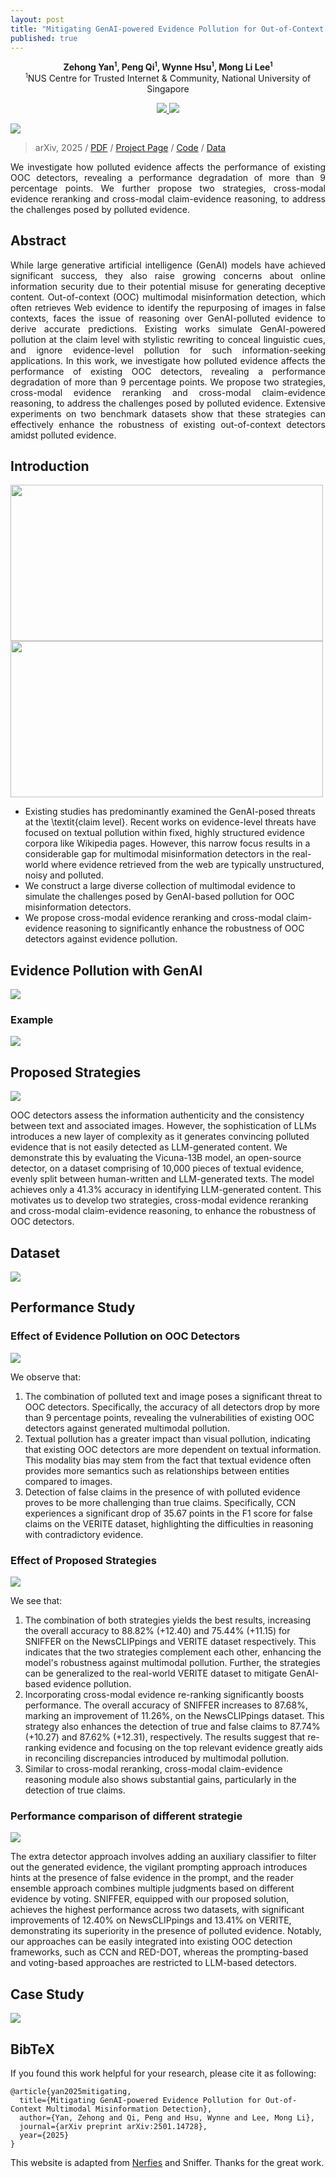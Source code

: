 ```yaml
---
layout: post
title: "Mitigating GenAI-powered Evidence Pollution for Out-of-Context Multimodal Misinformation Detection"
published: true
---
```


<p align="center">
  <strong>Zehong Yan<sup style="font-size: 70%;vertical-align: super;">1</sup>, Peng Qi<sup style="font-size: 70%;vertical-align: super;">1</sup>, Wynne Hsu<sup style="font-size: 70%;vertical-align: super;">1</sup>, Mong Li Lee<sup style="font-size: 70%;vertical-align: super;">1</sup></strong>
  <br>
  <sup style="font-size: 70%;vertical-align: super;">1</sup>NUS Centre for Trusted Internet & Community, National University of Singapore
</p>

<p align="center">
  <a href="https://arxiv.org/abs/2501.14728"> 
    <img src="https://img.shields.io/badge/paper-B31B1B?logo=arXiv&labelColor=grey" />
  </a> 
  <a href="https://github.com/YanZehong/GenAI-Evidence-Pollution"> 
    <img src="https://img.shields.io/badge/Code-181717?logo=github&labelColor=grey" />
  </a> 
</p>

<p align="center">
<div class="img-div-any-width" markdown="0">
  <image src="/images/pollution/Fig-4-framework.jpeg"/>
</div>
</p>


<blockquote class='subtle'>
  arXiv, 2025 / <a href="https://arxiv.org/pdf/2501.14728">PDF</a> / <a href="https://yanzehong.github.io/pollutino/">Project Page</a> / <a href="https://github.com/YanZehong/GenAI-Evidence-Pollution">Code</a> / <a href="https://github.com/YanZehong/GenAI-Evidence-Pollution/tree/main/data">Data</a>
</blockquote>


<p align="justify">
We investigate how  polluted evidence affects the performance of existing OOC detectors, revealing a performance degradation of more than 9 percentage points. We further propose two strategies, cross-modal evidence reranking and cross-modal claim-evidence reasoning, to address the challenges posed by polluted evidence.
</p>
<!--more-->





## Abstract
<p align="justify">
  While large generative artificial intelligence (GenAI) models have achieved significant success, they also raise growing concerns about online information security due to their potential misuse for generating deceptive content. Out-of-context (OOC) multimodal misinformation detection, which often retrieves Web evidence to identify the repurposing of images in false contexts, faces the issue of reasoning over GenAI-polluted evidence to derive accurate predictions. Existing works simulate GenAI-powered pollution at the claim level with stylistic rewriting to conceal linguistic cues, and ignore  evidence-level pollution for such information-seeking applications. In this work, we investigate how  polluted evidence affects the performance of existing OOC detectors, revealing a performance degradation of more than 9 percentage points. We propose two strategies, cross-modal evidence reranking and cross-modal claim-evidence reasoning, to address the challenges posed by polluted evidence. Extensive experiments  on two benchmark datasets show that these strategies can effectively enhance the robustness of existing out-of-context detectors amidst polluted evidence.
</p>

## Introduction
<div class="img-div-any-width" markdown="0">
  <image src="/images/pollution/Fig-1-intro_example_taylor_two_col_1_true.jpeg" width="500" height="250"/>
</div>
<div class="img-div-any-width" markdown="0">
  <image src="/images/pollution/Fig-1-intro_example_taylor_two_col_2_true.jpeg" width="500" height="250"/>
</div>
    
<p align="justify">
<ul>
<li> Existing studies has predominantly examined the GenAI-posed threats at the \textit{claim level}. Recent works on evidence-level threats have focused on  textual pollution within fixed, highly structured evidence corpora like Wikipedia pages. However, this narrow focus results in a considerable gap for multimodal misinformation detectors in the real-world  where evidence retrieved from the web are typically unstructured, noisy and polluted. </li>  
<li> We construct a large diverse collection of  multimodal evidence to simulate the challenges posed by GenAI-based pollution for OOC misinformation detectors. </li>  
<li> We propose cross-modal evidence reranking and cross-modal claim-evidence reasoning to significantly enhance the robustness of OOC detectors against evidence pollution. </li>  
</ul>
</p>

## Evidence Pollution with GenAI

<div class="img-div-any-width" markdown="0">
  <image src="/images/pollution/Fig-2-pipeline.png"/>
</div>
</p>

### Example
<div class="img-div-any-width" markdown="0">
  <image src="/images/pollution/Fig-3-generation_example_two_col.png"/>
</div>

## Proposed Strategies

<div class="img-div-any-width" markdown="0">
  <image src="/images/pollution/strategies.png"/>
</div>

<p align="justify">

OOC detectors  assess the information authenticity and the consistency between text and associated images.  However, the sophistication of LLMs introduces a new layer of complexity  as it generates convincing polluted evidence that is not easily detected as LLM-generated content. We demonstrate this by evaluating the Vicuna-13B model, an open-source detector, on a dataset comprising of 10,000 pieces of textual evidence, evenly split between human-written and LLM-generated texts. The model  achieves only a 41.3% accuracy in identifying LLM-generated content.
This motivates us to develop two strategies, cross-modal evidence reranking and cross-modal claim-evidence reasoning, to enhance the robustness of  OOC detectors.
</p>


## Dataset 
<p align="center">
<div class="img-div-any-width" markdown="0">
  <image src="/images/pollution/table_data.png"/>
</div>
</p>

## Performance Study

### Effect of Evidence Pollution on OOC Detectors
<p align="center">
<div class="img-div-any-width" markdown="0">
  <image src="/images/pollution/table_pollution.png"/>
</div>
</p>

We observe that: 
1) The combination of polluted text and image  poses a significant threat to
OOC detectors. 
Specifically, the accuracy of all 
detectors drop by more than 9 percentage points, revealing the vulnerabilities of existing OOC detectors against generated multimodal pollution. 
2) Textual pollution has a greater impact than  visual pollution, indicating that existing OOC detectors are more dependent on textual information.
This modality bias may stem from the fact that textual evidence often provides more semantics such as relationships between entities compared to images. 
3) Detection of false claims 
in the presence of 
with polluted evidence proves to be more challenging than true claims.
Specifically, CCN experiences a significant drop of 35.67 points in the F1 score for false claims on 
the VERITE dataset, highlighting the difficulties in reasoning with contradictory evidence.


### Effect of Proposed Strategies
<p align="center">
<div class="img-div-any-width" markdown="0">
  <image src="/images/pollution/table_strategy.png"/>
</div>
</p>

We see that:
1) The combination of both strategies yields the best results, increasing the overall accuracy to 88.82% (+12.40) and 75.44% (+11.15) for SNIFFER on the NewsCLIPpings and VERITE dataset respectively.
This indicates that the two strategies complement each other, enhancing the model's robustness against multimodal pollution. Further, the strategies can  be generalized to the real-world VERITE dataset to mitigate GenAI-based evidence pollution.
2) Incorporating cross-modal evidence re-ranking significantly boosts performance. The overall accuracy of SNIFFER increases to 87.68%, marking an improvement of 11.26%, on the NewsCLIPpings dataset. This strategy also enhances the detection of true and false claims 
 to 87.74% (+10.27) and 87.62% (+12.31), respectively. The results suggest that re-ranking evidence and focusing on the top relevant evidence  greatly aids in reconciling discrepancies introduced by multimodal pollution. 
3) Similar to  cross-modal reranking, cross-modal claim-evidence reasoning module also shows substantial gains, particularly in the detection of true claims. 


### Performance comparison of different strategie
<div class="img-div-any-width" markdown="0">
  <image src="/images/pollution/table_comparison.png"/>
</div>

The extra detector approach involves adding an auxiliary classifier to filter out the generated evidence, the vigilant prompting approach introduces hints at the presence of false evidence in the prompt, and the reader ensemble approach combines multiple judgments based on different evidence by voting. 
SNIFFER, equipped with our proposed solution, achieves the highest performance across two datasets, with significant improvements of 12.40% on NewsCLIPpings and 13.41% on VERITE,
demonstrating its superiority in the presence of polluted evidence.
Notably, our approaches can be easily integrated into existing OOC detection frameworks, such as CCN and RED-DOT, whereas the prompting-based and voting-based approaches are restricted to LLM-based detectors.




## Case Study

<p align="center">
<div class="img-div-any-width" markdown="0">
  <image src="/images/pollution/case.png"/>
</div>
</p>


## BibTeX
If you found this work helpful for your research, please cite it as following:

```
@article{yan2025mitigating,
  title={Mitigating GenAI-powered Evidence Pollution for Out-of-Context Multimodal Misinformation Detection},
  author={Yan, Zehong and Qi, Peng and Hsu, Wynne and Lee, Mong Li},
  journal={arXiv preprint arXiv:2501.14728},
  year={2025}
}
```


<footer class="footer">
  <p>
    This website is adapted from <a href="https://github.com/nerfies/nerfies.github.io">Nerfies</a> and <a hred="https://pengqi.site/Sniffer/">Sniffer</a>. Thanks for the great work.
  </p>
</footer>
